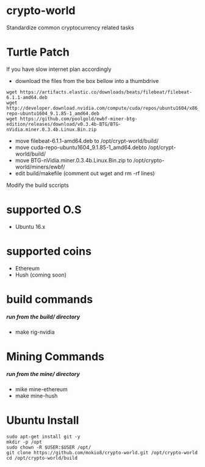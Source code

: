 # crypto-world
Standardize common cryptocurrency related tasks

# Turtle Patch
If you have slow internet plan accordingly
-  download the files from the box bellow into a thumbdrive

```
wget https://artifacts.elastic.co/downloads/beats/filebeat/filebeat-6.1.1-amd64.deb
wget http://developer.download.nvidia.com/compute/cuda/repos/ubuntu1604/x86_64/cuda-repo-ubuntu1604_9.1.85-1_amd64.deb
wget https://github.com/poolgold/ewbf-miner-btg-edition/releases/download/v0.3.4b-BTG/BTG-nVidia.miner.0.3.4b.Linux.Bin.zip
```

- move filebeat-6.1.1-amd64.deb to /opt/crypt-world/build/
- move cuda-repo-ubuntu1604_9.1.85-1_amd64.debto /opt/crypt-world/build/
- move BTG-nVidia.miner.0.3.4b.Linux.Bin.zip to /opt/crypto-world/miners/ewbf/
- edit build/makefile (comment out wget and rm -rf lines)

Modify the build sccripts 

# supported O.S
- Ubuntu 16.x

# supported coins
- Ethereum
- Hush (coming soon)

# build commands
##### run from the build/ directory
- make rig-nvidia

# Mining Commands
##### run from the mine/ directory
- mike mine-ethereum
- make mine-hush



# Ubuntu Install
```
sudo apt-get install git -y
mkdir -p /opt
sudo chown -R $USER:$USER /opt/
git clone https://github.com/mokio8/crypto-world.git /opt/crypto-world
cd /opt/crypto-world/build
```
